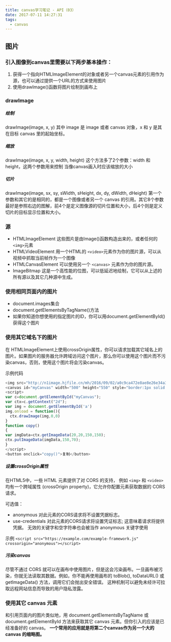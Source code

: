 ```yaml
---
title: canvas学习笔记 - API（03）
date: 2017-07-11 14:27:31
tags:
  - canvas
---
```


## 图片

### 引入图像到canvas里需要以下两步基本操作：
1. 获得一个指向HTMLImageElement的对象或者另一个canvas元素的引用作为源，也可以通过提供一个URL的方式来使用图片
2. 使用drawImage()函数将图片绘制到画布上

### drawImage

##### 绘制
drawImage(image, x, y) 其中 image 是 image 或者 canvas 对象，x 和 y 是其在目标 canvas 里的起始坐标。

##### 缩放
drawImage(image, x, y, width, height)  这个方法多了2个参数：width 和 height，这两个参数用来控制 当像canvas画入时应该缩放的大小

##### 切片
drawImage(image, sx, sy, sWidth, sHeight, dx, dy, dWidth, dHeight)
第一个参数和其它的是相同的，都是一个图像或者另一个 canvas 的引用。其它8个参数最好是参照右边的图解，前4个是定义图像源的切片位置和大小，后4个则是定义切片的目标显示位置和大小。

### 源
- HTMLImageElement  这些图片是由Image()函数构造出来的，或者任何的`<img>`元素
- HTMLVideoElement   用一个HTML的 `<video>`元素作为你的图片源，可以从视频中抓取当前帧作为一个图像
- HTMLCanvasElement  可以使用另一个 `<canvas>` 元素作为你的图片源。
- ImageBitmap    这是一个高性能的位图，可以低延迟地绘制，它可以从上述的所有源以及其它几种源中生成。

### 使用相同页面内的图片
- document.images集合
- document.getElementsByTagName()方法
- 如果你知道你想使用的指定图片的ID，你可以用document.getElementById()获得这个图片

### 使用其它域名下的图片
在 HTMLImageElement上使用crossOrigin属性，你可以请求加载其它域名上的图片。如果图片的服务器允许跨域访问这个图片，那么你可以使用这个图片而不污染canvas，否则，使用这个图片将会污染canvas。

示例代码
```javascript
<img src="http://n1image.hjfile.cn/mh/2016/09/02/a0c9ca472e8ae8e26e34a31d98c074ce.jpg" id="a" crossorigin="anonymous"></img>
<canvas id="myCanvas" width="500" height="550" style="border:1px solid #d3d3d3;"></canvas>
<script>
var c=document.getElementById("myCanvas");
var ctx=c.getContext("2d");
var img = document.getElementById('a')
img.onload = function(){
  ctx.drawImage(img,0,0)
}
function copy()
{
var imgData=ctx.getImageData(20,20,150,150);
ctx.putImageData(imgData,150,70);
}
</script>
<button onclick="copy()">复制</button>
```

##### 设置crossOrigin属性
在HTML5中，一些 HTML 元素提供了对 CORS 的支持， 例如 `<img>` 和 `<video>` 均有一个跨域属性 (crossOrigin property)，它允许你配置元素获取数据的 CORS 请求。

可选值：
- anonymous    对此元素的CORS请求将不设置凭据标志。
- use-credentials    对此元素的CORS请求将设置凭证标志; 这意味着请求将提供凭据。
无效的关键字和空字符串也会被当作 anonymous 关键字使用

示例
`<script src="https://example.com/example-framework.js"  crossorigin="anonymous"></script>`

##### 污染canvas
尽管不通过 CORS 就可以在画布中使用图片，但是这会污染画布。一旦画布被污染，你就无法读取其数据。例如，你不能再使用画布的 toBlob(), toDataURL() 或 getImageData() 方法，调用它们会抛出安全错误。
这种机制可以避免未经许可拉取远程网站信息而导致的用户隐私泄露。

### 使用其它 canvas 元素
和引用页面内的图片类似地，用 document.getElementsByTagName 或 document.getElementById 方法来获取其它 canvas 元素。但你引入的应该是已经准备好的 canvas。
**一个常用的应用就是将第二个canvas作为另一个大的 canvas 的缩略图。**
